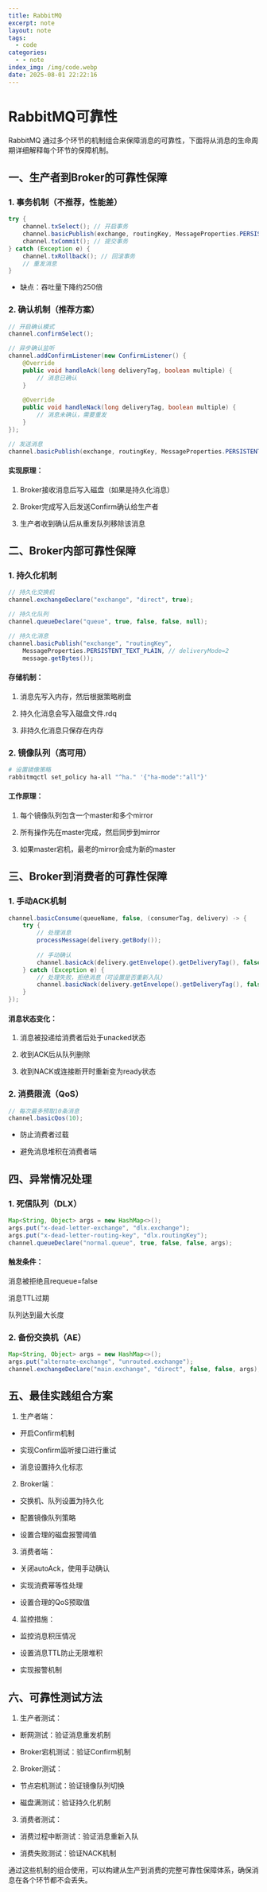 ```yaml
---
title: RabbitMQ
excerpt: note
layout: note
tags:
  - code
categories:
  - - note
index_img: /img/code.webp
date: 2025-08-01 22:22:16
---
```

# RabbitMQ可靠性
RabbitMQ 通过多个环节的机制组合来保障消息的可靠性，下面将从消息的生命周期详细解释每个环节的保障机制。

## 一、生产者到Broker的可靠性保障
### 1. 事务机制（不推荐，性能差）
``` java
try {
    channel.txSelect(); // 开启事务
    channel.basicPublish(exchange, routingKey, MessageProperties.PERSISTENT_TEXT_PLAIN, message.getBytes());
    channel.txCommit(); // 提交事务
} catch (Exception e) {
    channel.txRollback(); // 回滚事务
    // 重发消息
}
```
- 缺点：吞吐量下降约250倍

### 2. 确认机制（推荐方案）
``` java
// 开启确认模式
channel.confirmSelect();

// 异步确认监听
channel.addConfirmListener(new ConfirmListener() {
    @Override
    public void handleAck(long deliveryTag, boolean multiple) {
        // 消息已确认
    }
    
    @Override
    public void handleNack(long deliveryTag, boolean multiple) {
        // 消息未确认，需要重发
    }
});

// 发送消息
channel.basicPublish(exchange, routingKey, MessageProperties.PERSISTENT_TEXT_PLAIN, message.getBytes());
```
#### 实现原理：

1. Broker接收消息后写入磁盘（如果是持久化消息）

2. Broker完成写入后发送Confirm确认给生产者

3. 生产者收到确认后从重发队列移除该消息

## 二、Broker内部可靠性保障
### 1. 持久化机制
```java
// 持久化交换机
channel.exchangeDeclare("exchange", "direct", true);

// 持久化队列
channel.queueDeclare("queue", true, false, false, null);

// 持久化消息
channel.basicPublish("exchange", "routingKey", 
    MessageProperties.PERSISTENT_TEXT_PLAIN, // deliveryMode=2
    message.getBytes());
```
#### 存储机制：

1. 消息先写入内存，然后根据策略刷盘

2. 持久化消息会写入磁盘文件.rdq

3. 非持久化消息只保存在内存

### 2. 镜像队列（高可用）
```bash
# 设置镜像策略
rabbitmqctl set_policy ha-all "^ha." '{"ha-mode":"all"}'
```
#### 工作原理：

1. 每个镜像队列包含一个master和多个mirror

2. 所有操作先在master完成，然后同步到mirror

3. 如果master宕机，最老的mirror会成为新的master

## 三、Broker到消费者的可靠性保障
### 1. 手动ACK机制
``` java
channel.basicConsume(queueName, false, (consumerTag, delivery) -> {
    try {
        // 处理消息
        processMessage(delivery.getBody());
        
        // 手动确认
        channel.basicAck(delivery.getEnvelope().getDeliveryTag(), false);
    } catch (Exception e) {
        // 处理失败，拒绝消息（可设置是否重新入队）
        channel.basicNack(delivery.getEnvelope().getDeliveryTag(), false, true);
    }
});
```
#### 消息状态变化：

1. 消息被投递给消费者后处于unacked状态

2. 收到ACK后从队列删除

3. 收到NACK或连接断开时重新变为ready状态

### 2. 消费限流（QoS）
```java
// 每次最多预取10条消息
channel.basicQos(10);
```
- 防止消费者过载

- 避免消息堆积在消费者端

## 四、异常情况处理
### 1. 死信队列（DLX）
```java
Map<String, Object> args = new HashMap<>();
args.put("x-dead-letter-exchange", "dlx.exchange");
args.put("x-dead-letter-routing-key", "dlx.routingKey");
channel.queueDeclare("normal.queue", true, false, false, args);
```
#### 触发条件：

消息被拒绝且requeue=false

消息TTL过期

队列达到最大长度

### 2. 备份交换机（AE）
```java
Map<String, Object> args = new HashMap<>();
args.put("alternate-exchange", "unrouted.exchange");
channel.exchangeDeclare("main.exchange", "direct", false, false, args);
```
## 五、最佳实践组合方案
1. 生产者端：

- 开启Confirm机制

- 实现Confirm监听接口进行重试

- 消息设置持久化标志

2. Broker端：

- 交换机、队列设置为持久化

- 配置镜像队列策略

- 设置合理的磁盘报警阈值

3. 消费者端：

- 关闭autoAck，使用手动确认

- 实现消费幂等性处理

- 设置合理的QoS预取值

4. 监控措施：

- 监控消息积压情况

- 设置消息TTL防止无限堆积

- 实现报警机制

## 六、可靠性测试方法
1. 生产者测试：

- 断网测试：验证消息重发机制

- Broker宕机测试：验证Confirm机制

2. Broker测试：

- 节点宕机测试：验证镜像队列切换

- 磁盘满测试：验证持久化机制

3. 消费者测试：

- 消费过程中断测试：验证消息重新入队

- 消费失败测试：验证NACK机制

通过这些机制的组合使用，可以构建从生产到消费的完整可靠性保障体系，确保消息在各个环节都不会丢失。